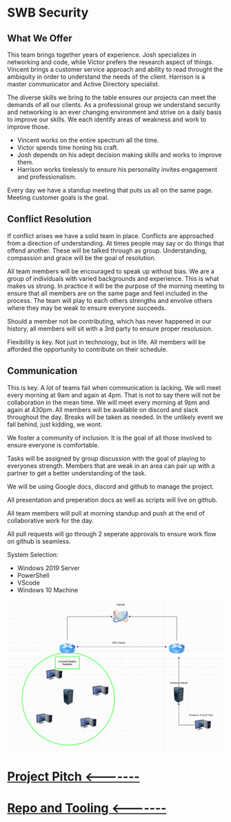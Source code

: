 # SWB Security

## What We Offer

This team brings together years of experience. Josh specializes in networking and code, while Victor prefers the research aspect of things. Vincent brings a customer service approach and ability to read throught the ambiquity in order to understand the needs of the client. Harrison is a master communicator and Active Directory specialist. 

The diverse skills we bring to the table ensures our projects can meet the demands of all our clients. As a professional group we understand security and networking is an ever changing environment and strive on a daily basis to improve our skills. We each identify areas of weakness and work to improve those.

- Vincent works on the entire spectrum all the time.
- Victor spends time honing his craft.
- Josh depends on his adept decision making skills and works to improve them.
- Harrison works tirelessly to ensure his personality invites engagement and professionalism.
  
Every day we have a standup meeting that puts us all on the same page. Meeting customer goals is the goal.

## Conflict Resolution

If conflict arises we have a solid team in place. Conflicts are approached from a direction of understanding. At times people may say or do things that offend another. These will be talked through as group. Understanding, compassion and grace will be the goal of resolution.

All team members will be encouraged to speak up without bias. We are a group of individuals with varied backgrounds and experience. This is what makes us strong. In practice it will be the purpose of the morning meeting to ensure that all members are on the same page and feel included in the process. The team will play to each others strengths and envolve others where they may be weak to ensure everyone succeeds.

Should a member not be contributing, which has never happened in our history, all members will sit with a 3rd party to ensure proper resolusion.

Flexibility is key. Not just in technology, but in life. All members will be afforded the opportunity to contribute on their schedule.

## Communication

This is key. A lot of teams fail when communication is lacking. We will meet every morning at 9am and again at 4pm. That is not to say there will not be collaboration in the mean time. We will meet every morning at 9pm and again at 430pm. All members will be available on discord and slack throughout the day. Breaks will be taken as needed. In the unlikely event we fall behind, just kidding, we wont.

We foster a community of inclusion. It is the goal of all those involved to ensure everyone is comfortable.

Tasks will be assigned by group discussion with the goal of playing to everyones strength. Members that are weak in an area can pair up with a partner to get a better understanding of the task.

We will be using Google docs, discord and github to manage the project.

All presentation and preperation docs as well as scripts will live on github.

All team members will pull at morning standup and push at the end of collaborative work for the day.

All pull requests will go through 2 seperate approvals to ensure work flow on github is seamless.

System Selection:

- Windows 2019 Server
- PowerShell
- VScode
- Windows 10 Machine

![Topography](Assets/ops301Topo.png)

# [Project Pitch <-------](projectPitch.md)

# [Repo and Tooling <-------](repoAndTooling.md)
